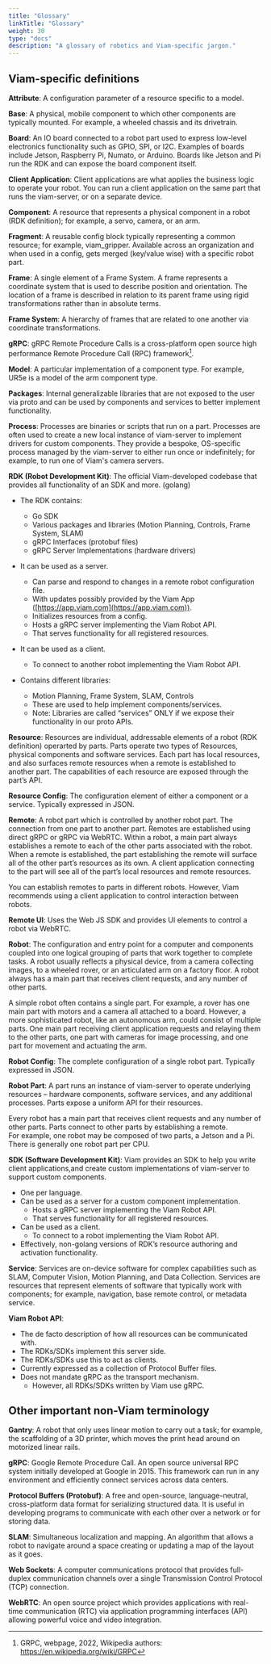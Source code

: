 ```yaml
---
title: "Glossary"
linkTitle: "Glossary"
weight: 30
type: "docs"
description: "A glossary of robotics and Viam-specific jargon."
---
```


## Viam-specific definitions

**Attribute**: A configuration parameter of a resource specific to a model.

**Base**: A physical, mobile component to which other components are typically mounted.
For example, a wheeled chassis and its drivetrain.

**Board**: An IO board connected to a robot part used to express low-level electronics functionality such as GPIO, SPI, or I2C.
Examples of boards include Jetson, Raspberry Pi, Numato, or Arduino.
Boards like Jetson and Pi run the RDK and can expose the board component itself.

**Client Application**: Client applications are what applies the business logic to operate your robot. 
You can run a client application on the same part that runs the viam-server, or on a separate device.

**Component**: A resource that represents a physical component in a robot (RDK definition); for example, a servo, camera, or an arm.

**Fragment**: A reusable config block typically representing a common resource; for example, viam_gripper.
Available across an organization and when used in a config, gets merged (key/value wise) with a specific robot part.

**Frame**: A single element of a Frame System.
A frame represents a coordinate system that is used to describe position and orientation.
The location of a frame is described in relation to its parent frame using rigid transformations rather than in absolute terms.

**Frame System**: A hierarchy of frames that are related to one another via coordinate transformations.

**gRPC**: gRPC Remote Procedure Calls is a cross-platform open source high performance Remote Procedure Call (RPC) framework[^grpc].

[^grpc]: GRPC, webpage, 2022, Wikipedia authors: https://en.wikipedia.org/wiki/GRPC

**Model**: A particular implementation of a component type.
For example, UR5e is a model of the arm component type.

**Packages**: Internal generalizable libraries that are not exposed to the user via proto and can be used by components and services to better implement functionality.

**Process**: Processes are binaries or scripts that run on a part. 
Processes are often used to create a new local instance of viam-server to implement drivers for custom components.
They provide a bespoke, OS-specific process managed by the viam-server to either run once or indefinitely; for example, to run one of Viam's camera servers.

**RDK (Robot Development Kit)**: The official Viam-developed codebase that provides all functionality of an SDK and more. (golang)

* The RDK contains: 
    * Go SDK
    * Various packages and libraries (Motion Planning, Controls, Frame System, SLAM)
    * gRPC Interfaces (protobuf files)
    * gRPC Server Implementations (hardware drivers)

* It can be used as a server.
    * Can parse and respond to changes in a remote robot configuration file.
    * With updates possibly provided by the Viam App ([https://app.viam.com](https://app.viam.com)).
    * Initializes resources from a config.
    * Hosts a gRPC server implementing the Viam Robot API.
    * That serves functionality for all registered resources.

* It can be used as a client.
    * To connect to another robot implementing the Viam Robot API.

* Contains different libraries:
    * Motion Planning, Frame System, SLAM, Controls
    * These are used to help implement components/services.
    * Note: Libraries are called “services” ONLY if we expose their functionality in our proto APIs.

**Resource**: Resources are individual, addressable elements of a robot (RDK definition) operarted by parts. 
Parts operate two types of Resources, physical components and software services.
Each part has local resources, and also surfaces remote resources when a remote is established to another part. The capabilities of each resource are exposed through the part’s API.

**Resource Config**: The configuration element of either a component or a service.
Typically expressed in JSON.

**Remote**: A robot part which is controlled by another robot part. 
The connection from one part to another part. 
Remotes are established using direct gRPC or gRPC via WebRTC. 
Within a robot, a main part always establishes a remote to each of the other parts associated with the robot. 
When a remote is established, the part establishing the remote will surface all of the other part’s resources as its own. 
A client application connecting to the part will see all of the part’s local resources and remote resources. 

You can establish remotes to parts in different robots. However, Viam recommends using a client application to control interaction between robots. 

**Remote UI**: Uses the Web JS SDK and provides UI elements to control a robot via WebRTC.

**Robot**: The configuration and entry point for a computer and components coupled into one logical grouping of parts that work together to complete tasks. 
A robot usually reflects a physical device, from a camera collecting images, to a wheeled rover, or an articulated arm on a factory floor. 
A robot always has a main part that receives client requests, and any number of other parts. 

A simple robot often contains a single part. 
For example, a rover has one main part with motors and a camera all attached to a board. 
However, a more sophisticated robot, like an autonomous arm, could consist of multiple parts. 
One main part receiving client application requests and relaying them to the other parts, one part with cameras for image processing, and one part for movement and actuating the arm.

**Robot Config**: The complete configuration of a single robot part.
Typically expressed in JSON.

**Robot Part**: A part runs an instance of viam-server to operate underlying resources – hardware components, software services, and any additional processes. Parts expose a uniform API for their resources. 

Every robot has a main part that receives client requests and any number of other parts. 
Parts connect to other parts by establishing a remote.  
For example, one robot may be composed of two parts, a Jetson and a Pi.
There is generally one robot part per CPU.

**SDK (Software Development Kit)**: Viam provides an SDK to help you write client applications,and create custom implementations of viam-server to support custom components.

* One per language.
* Can be used as a server for a custom component implementation.
    * Hosts a gRPC server implementing the Viam Robot API.
    * That serves functionality for all registered resources.
* Can be used as a client.
    * To connect to a robot implementing the Viam Robot API.
* Effectively, non-golang versions of RDK’s resource authoring and activation functionality.

**Service**: Services are on-device software for complex capabilities such as SLAM, Computer Vision, Motion Planning, and Data Collection. Services are resources that represent elements of software that typically work with components; for example, navigation, base remote control, or metadata service.

**Viam Robot API**:

* The de facto description of how all resources can be communicated with.
* The RDKs/SDKs implement this server side.
* The RDKs/SDKs use this to act as clients.
* Currently expressed as a collection of Protocol Buffer files.
* Does not mandate gRPC as the transport mechanism.
    * However, all RDKs/SDKs written by Viam use gRPC.

## Other important non-Viam terminology

**Gantry**: A robot that only uses linear motion to carry out a task; for example, the scaffolding of a 3D printer, which moves the print head around on motorized linear rails.

**gRPC**: Google Remote Procedure Call.
An open source universal RPC system initially developed at Google in 2015.
This framework can run in any environment and efficiently connect services across data centers.

**Protocol Buffers (Protobuf)**: A free and open-source, language-neutral, cross-platform data format for serializing structured data.
It is useful in developing programs to communicate with each other over a network or for storing data.

**SLAM**: Simultaneous localization and mapping.
An algorithm that allows a robot to navigate around a space creating or updating a map of the layout as it goes.

**Web Sockets**: A computer communications protocol that provides full-duplex communication channels over a single Transmission Control Protocol (TCP) connection.

**WebRTC**: An open source project which provides applications with real-time communication (RTC) via application programming interfaces (API) allowing powerful voice and video integration.